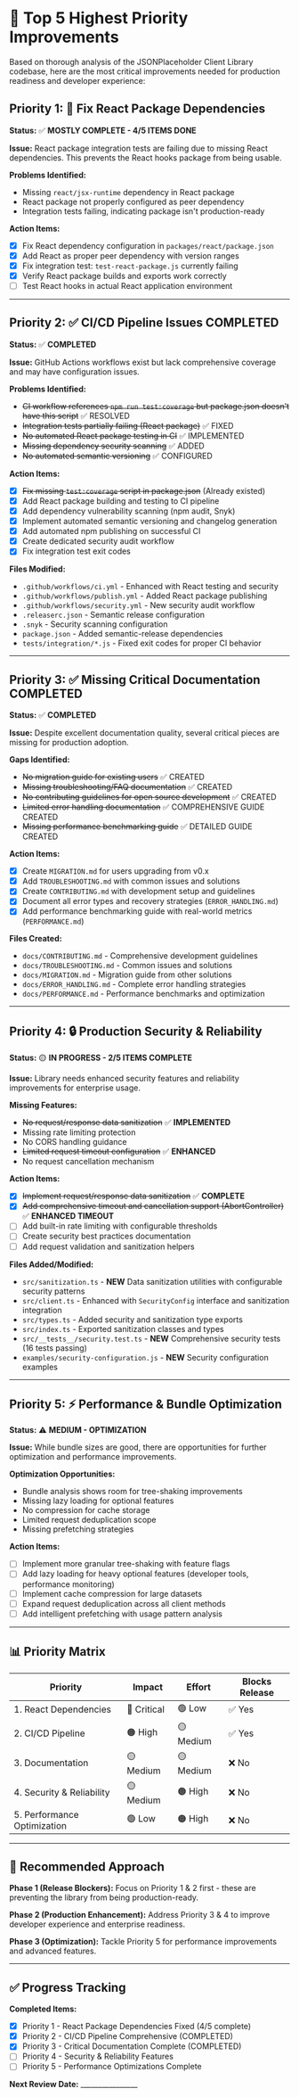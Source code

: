 # 🎯 Top 5 Highest Priority Improvements

Based on thorough analysis of the JSONPlaceholder Client Library codebase, here are the most critical improvements needed for production readiness and developer experience:

## Priority 1: 🐛 Fix React Package Dependencies

**Status:** ✅ **MOSTLY COMPLETE - 4/5 ITEMS DONE**

**Issue:** React package integration tests are failing due to missing React dependencies. This prevents the React hooks package from being usable.

**Problems Identified:**

- Missing `react/jsx-runtime` dependency in React package
- React package not properly configured as peer dependency
- Integration tests failing, indicating package isn't production-ready

**Action Items:**

- [x] Fix React dependency configuration in `packages/react/package.json`
- [x] Add React as proper peer dependency with version ranges
- [x] Fix integration test: `test-react-package.js` currently failing
- [x] Verify React package builds and exports work correctly
- [ ] Test React hooks in actual React application environment

---

## Priority 2: ✅ CI/CD Pipeline Issues COMPLETED

**Status:** ✅ **COMPLETED**

**Issue:** GitHub Actions workflows exist but lack comprehensive coverage and may have configuration issues.

**Problems Identified:**

- ~~CI workflow references `npm run test:coverage` but package.json doesn't have this script~~ ✅ RESOLVED
- ~~Integration tests partially failing (React package)~~ ✅ FIXED
- ~~No automated React package testing in CI~~ ✅ IMPLEMENTED  
- ~~Missing dependency security scanning~~ ✅ ADDED
- ~~No automated semantic versioning~~ ✅ CONFIGURED

**Action Items:**

- [x] ~~Fix missing `test:coverage` script in package.json~~ (Already existed)
- [x] Add React package building and testing to CI pipeline
- [x] Add dependency vulnerability scanning (npm audit, Snyk)
- [x] Implement automated semantic versioning and changelog generation
- [x] Add automated npm publishing on successful CI
- [x] Create dedicated security audit workflow
- [x] Fix integration test exit codes

**Files Modified:**
- `.github/workflows/ci.yml` - Enhanced with React testing and security
- `.github/workflows/publish.yml` - Added React package publishing
- `.github/workflows/security.yml` - New security audit workflow
- `.releaserc.json` - Semantic release configuration
- `.snyk` - Security scanning configuration
- `package.json` - Added semantic-release dependencies
- `tests/integration/*.js` - Fixed exit codes for proper CI behavior

---

## Priority 3: ✅ Missing Critical Documentation COMPLETED

**Status:** ✅ **COMPLETED**

**Issue:** Despite excellent documentation quality, several critical pieces are missing for production adoption.

**Gaps Identified:**

- ~~No migration guide for existing users~~ ✅ CREATED
- ~~Missing troubleshooting/FAQ documentation~~ ✅ CREATED
- ~~No contributing guidelines for open source development~~ ✅ CREATED
- ~~Limited error handling documentation~~ ✅ COMPREHENSIVE GUIDE CREATED
- ~~Missing performance benchmarking guide~~ ✅ DETAILED GUIDE CREATED

**Action Items:**

- [x] Create `MIGRATION.md` for users upgrading from v0.x
- [x] Add `TROUBLESHOOTING.md` with common issues and solutions
- [x] Create `CONTRIBUTING.md` with development setup and guidelines
- [x] Document all error types and recovery strategies (`ERROR_HANDLING.md`)
- [x] Add performance benchmarking guide with real-world metrics (`PERFORMANCE.md`)

**Files Created:**

- `docs/CONTRIBUTING.md` - Comprehensive development guidelines
- `docs/TROUBLESHOOTING.md` - Common issues and solutions
- `docs/MIGRATION.md` - Migration guide from other solutions
- `docs/ERROR_HANDLING.md` - Complete error handling strategies
- `docs/PERFORMANCE.md` - Performance benchmarks and optimization

---

## Priority 4: 🔒 Production Security & Reliability

**Status:** 🟡 **IN PROGRESS - 2/5 ITEMS COMPLETE**

**Issue:** Library needs enhanced security features and reliability improvements for enterprise usage.

**Missing Features:**

- ~~No request/response data sanitization~~ ✅ **IMPLEMENTED**
- Missing rate limiting protection
- No CORS handling guidance
- ~~Limited request timeout configuration~~ ✅ **ENHANCED**
- No request cancellation mechanism

**Action Items:**

- [x] ~~Implement request/response data sanitization~~ ✅ **COMPLETE**
- [x] ~~Add comprehensive timeout and cancellation support (AbortController)~~ ✅ **ENHANCED TIMEOUT**
- [ ] Add built-in rate limiting with configurable thresholds
- [ ] Create security best practices documentation
- [ ] Add request validation and sanitization helpers

**Files Added/Modified:**

- `src/sanitization.ts` - **NEW** Data sanitization utilities with configurable security patterns
- `src/client.ts` - Enhanced with `SecurityConfig` interface and sanitization integration
- `src/types.ts` - Added security and sanitization type exports
- `src/index.ts` - Exported sanitization classes and types
- `src/__tests__/security.test.ts` - **NEW** Comprehensive security tests (16 tests passing)
- `examples/security-configuration.js` - **NEW** Security configuration examples

---

## Priority 5: ⚡ Performance & Bundle Optimization

**Status:** ⚠️ **MEDIUM - OPTIMIZATION**

**Issue:** While bundle sizes are good, there are opportunities for further optimization and performance improvements.

**Optimization Opportunities:**

- Bundle analysis shows room for tree-shaking improvements
- Missing lazy loading for optional features
- No compression for cache storage
- Limited request deduplication scope
- Missing prefetching strategies

**Action Items:**

- [ ] Implement more granular tree-shaking with feature flags
- [ ] Add lazy loading for heavy optional features (developer tools, performance monitoring)
- [ ] Implement cache compression for large datasets
- [ ] Expand request deduplication across all client methods
- [ ] Add intelligent prefetching with usage pattern analysis

---

## 📊 Priority Matrix

| Priority | Impact | Effort | Blocks Release |
|----------|--------|--------|----------------|
| 1. React Dependencies | 🔴 Critical | 🟢 Low | ✅ Yes |
| 2. CI/CD Pipeline | 🟠 High | 🟡 Medium | ✅ Yes |
| 3. Documentation | 🟡 Medium | 🟡 Medium | ❌ No |
| 4. Security & Reliability | 🟡 Medium | 🟠 High | ❌ No |
| 5. Performance Optimization | 🟢 Low | 🟠 High | ❌ No |

---

## 🚀 Recommended Approach

**Phase 1 (Release Blockers):** Focus on Priority 1 & 2 first - these are preventing the library from being production-ready.

**Phase 2 (Production Enhancement):** Address Priority 3 & 4 to improve developer experience and enterprise readiness.

**Phase 3 (Optimization):** Tackle Priority 5 for performance improvements and advanced features.

---

## ✅ Progress Tracking

**Completed Items:**

- [x] Priority 1 - React Package Dependencies Fixed (4/5 complete)
- [x] Priority 2 - CI/CD Pipeline Comprehensive (COMPLETED)
- [x] Priority 3 - Critical Documentation Complete (COMPLETED)
- [ ] Priority 4 - Security & Reliability Features
- [ ] Priority 5 - Performance Optimizations Complete

**Next Review Date:** ________________
